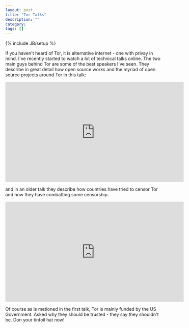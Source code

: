 ```yaml
---
layout: post
title: "Tor Talks"
description: ""
category: 
tags: []
---
```

{% include JB/setup %}

If you haven't heard of Tor, it is alternative internet - one with 
privay in mind. I've recently started to watch a lot of technical 
talks online. The two main guys behind Tor are some of the best 
speakers I've seen. They describe in great detail how open source 
works and the myriad of open source projects around Tor in this talk:

<iframe width="560" height="315" src="http://www.youtube.com/embed/bmj2w9HPPaE" frameborder="0" allowfullscreen></iframe>

and in an older talk they describe how countries have tried to censor
Tor and how they have combatting some censorship.

<iframe width="560" height="315" src="http://www.youtube.com/embed/GwMr8Xl7JMQ" frameborder="0" allowfullscreen></iframe>

Of course as is metioned in the first talk, Tor is mainly funded by the US 
Government. Asked why they should be trusted - they say they shouldn't be.
Don your tinfoil hat now!
